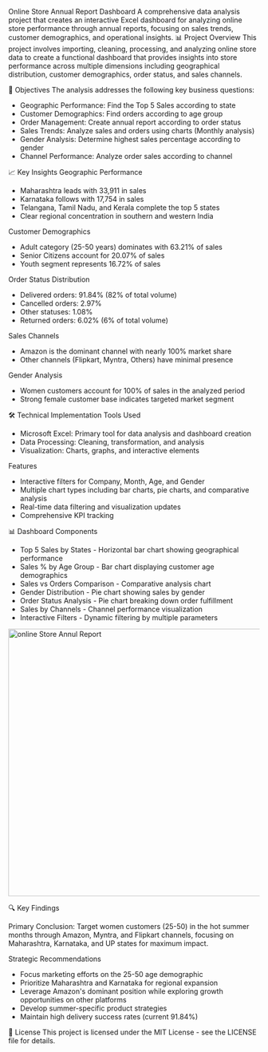 Online Store Annual Report Dashboard
A comprehensive data analysis project that creates an interactive Excel dashboard for analyzing online store performance through annual reports, focusing on sales trends, customer demographics, and operational insights.
📊 Project Overview
This project involves importing, cleaning, processing, and analyzing online store data to create a functional dashboard that provides insights into store performance across multiple dimensions including geographical distribution, customer demographics, order status, and sales channels.

🎯 Objectives
The analysis addresses the following key business questions:

- Geographic Performance: Find the Top 5 Sales according to state
- Customer Demographics: Find orders according to age group
- Order Management: Create annual report according to order status
- Sales Trends: Analyze sales and orders using charts (Monthly analysis)
- Gender Analysis: Determine highest sales percentage according to gender
- Channel Performance: Analyze order sales according to channel

📈 Key Insights
Geographic Performance

- Maharashtra leads with 33,911 in sales
- Karnataka follows with 17,754 in sales
- Telangana, Tamil Nadu, and Kerala complete the top 5 states
- Clear regional concentration in southern and western India

Customer Demographics

- Adult category (25-50 years) dominates with 63.21% of sales
- Senior Citizens account for 20.07% of sales
- Youth segment represents 16.72% of sales

Order Status Distribution

- Delivered orders: 91.84% (82% of total volume)
- Cancelled orders: 2.97%
- Other statuses: 1.08%
- Returned orders: 6.02% (6% of total volume)

Sales Channels

- Amazon is the dominant channel with nearly 100% market share
- Other channels (Flipkart, Myntra, Others) have minimal presence

Gender Analysis

- Women customers account for 100% of sales in the analyzed period
- Strong female customer base indicates targeted market segment

🛠️ Technical Implementation
Tools Used

- Microsoft Excel: Primary tool for data analysis and dashboard creation
- Data Processing: Cleaning, transformation, and analysis
- Visualization: Charts, graphs, and interactive elements

Features

- Interactive filters for Company, Month, Age, and Gender
- Multiple chart types including bar charts, pie charts, and comparative analysis
- Real-time data filtering and visualization updates
- Comprehensive KPI tracking

📊 Dashboard Components

- Top 5 Sales by States - Horizontal bar chart showing geographical performance
- Sales % by Age Group - Bar chart displaying customer age demographics
- Sales vs Orders Comparison - Comparative analysis chart
- Gender Distribution - Pie chart showing sales by gender
- Order Status Analysis - Pie chart breaking down order fulfillment
- Sales by Channels - Channel performance visualization
- Interactive Filters - Dynamic filtering by multiple parameters

<img width="1172" height="536" alt="online Store Annul Report" src="https://github.com/user-attachments/assets/58064818-83bd-4172-9164-ccc592fa3ac3" />


🔍 Key Findings

Primary Conclusion: Target women customers (25-50) in the hot summer months through Amazon, Myntra, and Flipkart channels, focusing on Maharashtra, Karnataka, and UP states for maximum impact.

Strategic Recommendations

- Focus marketing efforts on the 25-50 age demographic
- Prioritize Maharashtra and Karnataka for regional expansion
- Leverage Amazon's dominant position while exploring growth opportunities on other platforms
- Develop summer-specific product strategies
- Maintain high delivery success rates (current 91.84%)

📄 License
This project is licensed under the MIT License - see the LICENSE file for details.
